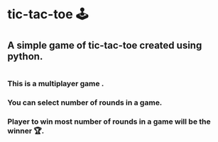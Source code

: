 # tic-tac-toe 🕹️
## A simple game of tic-tac-toe created using python.
#
### This is a multiplayer game .
### You can select number of rounds in a game.
### Player to win most number of rounds in a game will be the winner 🏆.